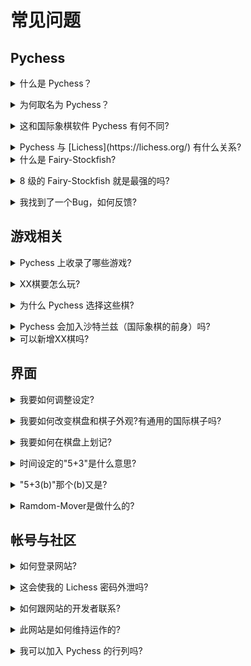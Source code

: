 # 常见问题

## Pychess

<details><summary>什么是 Pychess？</summary>

Pychess是一个收录各种象棋类游戏的网站，您可以在此游玩各种象棋类游戏，包括各地的传统象棋与现代较新的变体，以及原创的棋类游戏。
关于详细内容，请点击[这里](https://www.pychess.org/about)。</details>

<details><summary>为何取名为 Pychess？</summary>

Py 取自 Python，本站使用的程序语言。 </details>

<details><summary>这和国际象棋软件 Pychess 有何不同?</summary>

两者都致力于象棋类游戏，且开发者是同一人([gbtami](https://www.github.com/gbtami))。除此以外并没有其他的相同之处。此网站的全名其实是「Pychess Variants」，但常常简称 Pychess。
关于 Pychess 软件的信息，请点击[这里](https://pychess.github.io/)</details>

<details><summary>Pychess 与 [Lichess](https://lichess.org/) 有什么关系?</summary>

Pychess 网页的设计参考了 Lichess ，对于 Lichess 用户而言比较熟悉。事实上，Pychess 与 Lichess 并没有官方的关系。但 Pychess 使用 Lichess 的用户帐号以方便管理。
</details>

<details><summary>什么是 Fairy-Stockfish?</summary>

Stockfish 是最强的国际象棋引擎之一，而 [Fairy-Stockfish](https://github.com/ianfab/Fairy-Stockfish)是由[Ianfab](https://www.github.com/ianfab)改良 Stockfish 而成，能够分析各种棋类游戏。 </details>

<details><summary>8 级的 Fairy-Stockfish 就是最强的吗?</summary>

这仅仅是**网站**上最强的等级，但并不是 Fairy-Stockfish 的最高水平。要达到最高水平需要更多的计算量与时间，而 Pychess 上的 Fairy-Stockfish 被限制在几秒内就要完成移动。 </details>

<details><summary>我找到了一个Bug，如何反馈?</summary>

您可以在 github 上发表[issue](https://github.com/gbtami/pychess-variants/issues/new)，毕竟我们所有的工作都在 github 上进行。
如果可以的话，请尽可能附上网址与详细说明。如果你不会用 github，你可以在我们的 Discord 服务器上发布，就会有人将其放上去。 </details>

## 游戏相关

<details><summary>Pychess 上收录了哪些游戏?</summary>

关于收录的游戏，请点击[游戏介绍页](https://www.pychess.org/variants).</details>

<details><summary>XX棋要怎么玩?</summary>

关于游戏玩法，请点击[游戏介绍页](https://www.pychess.org/variants)。同时，您也可以在下棋时点选左上角该棋类的名称，就会前往该棋类的介绍页面。 </details>

<details><summary>为什么 Pychess 选择这些棋?</summary>

通常会加入各地流行的传统棋类，也有加入一些较常见的国际象棋变体和 Pychess 社区玩家发明的变体。然而，有一部分棋类游戏是无法收录的。原因是 Pychess 依靠 Fairy-Stockfish 作为引擎， 我们的代码也是由它来运作，因此 Fairy-Stockfish 无法支持的变体是无法收录的。 </details>

<details><summary>Pychess 会加入沙特兰兹（国际象棋的前身）吗?</summary>

~~沙特兰兹的原始规则已经失传了，而且尚有许多十分相似的棋(例如:泰国象棋)，因此不会收录。如果你想玩，可以去其他的网站。~~ 
经过一些讨论，我们已经在2024年的秋季更新中加入沙特兰兹。尽管我们认为它已经有很多相似的变体在本站收录。
</details>

<details><summary>可以新增XX棋吗?</summary>

这要看该棋是否有足够的受欢迎度。当然如果 Fairy-Stockfish 不能支持，则该棋无法收录。你也可以直接在我们的 Discord 和 github 上问问。 </details>

## 界面

<details><summary>我要如何调整设定?</summary>

点选右上角齿轮状按扭(使用者名称旁边)并点选 "棋盘配置".</details>

<details><summary>我要如何改变棋盘和棋子外观?有通用的国际棋子吗?</summary>

同上，点选"棋盘设定"。所有的变体都有对应的国际棋子。 </details>

<details><summary>我要如何在棋盘上划记?</summary>

点右键可以在目标棋子上划圈，拖动可以产生箭头。预设都是绿色的，你可以按Shift或Ctrl来改成红色，而按Alt则会变蓝。 </details>

<details><summary>时间设定的"5+3"是什么意思?</summary>

这些是游戏时间设置，"5+3" 代表每人有 5 *分钟*, 每动一步则加 3 *秒*。你也当然也可以自由设定游戏计时。 </details>

<details><summary>"5+3(b)"那个(b)又是?</summary>

b 代表倒数计时，这与加时不同，只有特定变体会有(例如:将棋和朝鲜象棋)。当双方的时间用完时(在此范例里是 5 分钟)，则进入读秒，双方每步必须在设定时间内走棋，否则判负。在此范例中，就是每步 3 秒。通常倒数计时是 10 秒或 30 秒。 </details>

<details><summary>Ramdom-Mover是做什么的?</summary>

勾选Random-Mover可以使电脑随机走子。主要是用来让玩家熟悉游戏规则。熟悉规则之后，建议您与 Fairy-Stockfish （较低等级的）对局以增进棋感。 </details>

## 帐号与社区

<details><summary>如何登录网站?</summary>

您需要有一个 Lichess 帐号。如果你没有，请至 [Lichess](https://lichess.org/signup)注册。 </details>

<details><summary>这会使我的 Lichess 密码外泄吗?</summary>

请放心，这是不可能的。本站的登录基于 OAuth 协定且你的密码不会给予 Pychess, 就像你可以用你 Google/QQ/微信 的帐号登录其他网站一样。 </details>

<details><summary>如何跟网站的开发者联系?</summary>

你可以试试大厅的聊天功能，虽然他们可能不会随时上线。更好的方式是用[Discord](https://discord.gg/aPs8RKr)，通常都会看得到。您可以使用加速器获得稳定的 Discord 连接。 </details>

<details><summary>此网站是如何维持运作的?</summary>

全靠赞助! 你也可以[成为赞助者](https://www.pychess.org/patron) 来支持我们并让 Pychess 网站变得更好!</details>

<details><summary>我可以加入 Pychess 的行列吗?</summary>

当然! Pychess 完全开源，在[Github](https://github.com/gbtami/pychess-variants)上你可以尽情创作修改，也可以加入我们[Discord](https://discord.gg/aPs8RKr)来和大家一起合作!</details>